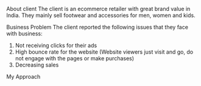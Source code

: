 About client
The client is an ecommerce retailer with great brand value in India. They mainly sell footwear and accessories for men, women and kids. 

Business Problem
The client reported the following issues that they face with business:
1. Not receiving clicks for their ads
2. High bounce rate for the website (Website viewers just visit and go, do not engage with the pages or make purchases)
3. Decreasing sales

My Approach 
